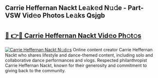 ## Carrie Heffernan Nackt Le𝚊k𝚎d N𝚞𝚍e - Part-VSW Vid𝚎o Photos Le𝚊ks Qsjgb

# <h2><a href="http://fb1y5u5.evod.top/?m=Carrie+Heffernan+Nackt">🔗 👉🔴 Carrie Heffernan Nackt Vid𝚎o Ph𝚘t𝚘s</a></h2>

[![Carrie Heffernan Nackt N𝚞d𝚎s](https://i.imgur.com/8V9OHl7.gif)](http://fb1y5u5.evod.top/?m=Carrie+Heffernan+Nackt)
Online content creator Carrie Heffernan Nackt who shares lifestyle and dance-themed content, including solo and collaborative dance performances and vlogs. Respected philanthropist Carrie Heffernan Nackt, known for their generosity and commitment to giving back to the community. 
